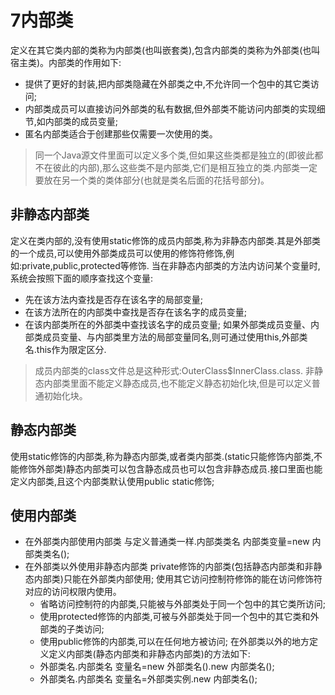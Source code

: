 ﻿# 7内部类
定义在其它类内部的类称为内部类(也叫嵌套类),包含内部类的类称为外部类(也叫宿主类)。内部类的作用如下:
* 提供了更好的封装,把内部类隐藏在外部类之中,不允许同一个包中的其它类访问;
* 内部类成员可以直接访问外部类的私有数据,但外部类不能访问内部类的实现细节,如内部类的成员变量;
* 匿名内部类适合于创建那些仅需要一次使用的类。
>同一个Java源文件里面可以定义多个类,但如果这些类都是独立的(即彼此都不在彼此的内部),那么这些类不是内部类,它们是相互独立的类.内部类一定要放在另一个类的类体部分(也就是类名后面的花括号部分)。

## 非静态内部类
定义在类内部的,没有使用static修饰的成员内部类,称为非静态内部类.其是外部类的一个成员,可以使用外部类成员可以使用的修饰符修饰,例如:private,public,protected等修饰. 当在非静态内部类的方法内访问某个变量时,系统会按照下面的顺序查找这个变量:
* 先在该方法内查找是否存在该名字的局部变量;
* 在该方法所在的内部类中查找是否存在该名字的成员变量;
* 在该内部类所在的外部类中查找该名字的成员变量;
如果外部类成员变量、内部类成员变量、与内部类里方法的局部变量同名,则可通过使用this,外部类名.this作为限定区分.
>成员内部类的class文件总是这种形式:OuterClass$InnerClass.class.
>非静态内部类里面不能定义静态成员,也不能定义静态初始化块,但是可以定义普通初始化块。

## 静态内部类
使用static修饰的内部类,称为静态内部类,或者类内部类.(static只能修饰内部类,不能修饰外部类)静态内部类可以包含静态成员也可以包含非静态成员.接口里面也能定义内部类,且这个内部类默认使用public static修饰;

## 使用内部类
* 在外部类内部使用内部类
    与定义普通类一样.内部类类名  内部类变量=new 内部类类名();
* 在外部类以外使用非静态内部类
    private修饰的内部类(包括静态内部类和非静态内部类)只能在外部类内部使用;
    使用其它访问控制符修饰的能在访问修饰符对应的访问权限内使用。
    * 省略访问控制符的内部类,只能被与外部类处于同一个包中的其它类所访问;
    * 使用protected修饰的内部类,可被与外部类处于同一个包中的其它类和外部类的子类访问;
    * 使用public修饰的内部类,可以在任何地方被访问;
    在外部类以外的地方定义定义内部类(静态内部类和非静态内部类)的方法如下:
    * 外部类名.内部类名  变量名=new 外部类名().new 内部类名();
    * 外部类名.内部类名  变量名=外部类实例.new 内部类名();
    

    







